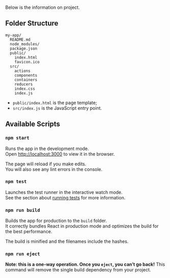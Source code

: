 Below is the information on project.<br>

## Folder Structure

```
my-app/
  README.md
  node_modules/
  package.json
  public/
    index.html
    favicon.ico
  src/
    actions
    components
    containers
    reducers
    index.css
    index.js
```

* `public/index.html` is the page template;
* `src/index.js` is the JavaScript entry point.

## Available Scripts

### `npm start`

Runs the app in the development mode.<br>
Open [http://localhost:3000](http://localhost:3000) to view it in the browser.

The page will reload if you make edits.<br>
You will also see any lint errors in the console.

### `npm test`

Launches the test runner in the interactive watch mode.<br>
See the section about [running tests](#running-tests) for more information.

### `npm run build`

Builds the app for production to the `build` folder.<br>
It correctly bundles React in production mode and optimizes the build for the best performance.

The build is minified and the filenames include the hashes.<br>

### `npm run eject`

**Note: this is a one-way operation. Once you `eject`, you can’t go back!**
This command will remove the single build dependency from your project.
